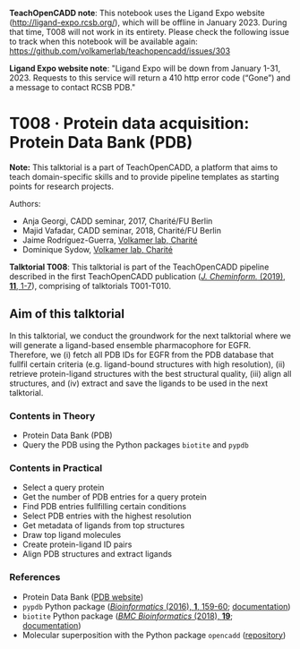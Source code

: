 <div class="alert alert-block alert-danger">

<b>TeachOpenCADD note</b>: This notebook uses the Ligand Expo website (http://ligand-expo.rcsb.org/), which will be offline in January 2023. During that time, T008 will not work in its entirety. Please check the following issue to track when this notebook will be available again: https://github.com/volkamerlab/teachopencadd/issues/303
    
<b>Ligand Expo website note</b>: "Ligand Expo will be down from January 1-31, 2023. Requests to this service will return a 410 http error code (“Gone”) and a message to contact RCSB PDB."

</div>


# T008 · Protein data acquisition: Protein Data Bank (PDB) 

**Note:** This talktorial is a part of TeachOpenCADD, a platform that aims to teach domain-specific skills and to provide pipeline templates as starting points for research projects.

Authors:

- Anja Georgi, CADD seminar, 2017, Charité/FU Berlin
- Majid Vafadar, CADD seminar, 2018, Charité/FU Berlin
- Jaime Rodríguez-Guerra, [Volkamer lab, Charité](https://volkamerlab.org/)
- Dominique Sydow, [Volkamer lab, Charité](https://volkamerlab.org/)


__Talktorial T008__: This talktorial is part of the TeachOpenCADD pipeline described in the first TeachOpenCADD publication ([_J. Cheminform._ (2019), **11**, 1-7](https://jcheminf.biomedcentral.com/articles/10.1186/s13321-019-0351-x)), comprising of talktorials T001-T010.


## Aim of this talktorial

In this talktorial, we conduct the groundwork for the next talktorial where we will generate a ligand-based ensemble pharmacophore for EGFR. Therefore, we 
(i) fetch all PDB IDs for EGFR from the PDB database that fullfil certain criteria (e.g. ligand-bound structures with high resolution), 
(ii) retrieve protein-ligand structures with the best structural quality, 
(iii) align all structures, and 
(iv) extract and save the ligands to be used in the next talktorial.


### Contents in Theory

* Protein Data Bank (PDB)
* Query the PDB using the Python packages `biotite` and `pypdb`


### Contents in Practical

* Select a query protein
* Get the number of PDB entries for a query protein
* Find PDB entries fullfilling certain conditions
* Select PDB entries with the highest resolution
* Get metadata of ligands from top structures
* Draw top ligand molecules
* Create protein-ligand ID pairs
* Align PDB structures and extract ligands


### References

* Protein Data Bank 
([PDB website](http://www.rcsb.org/))
* `pypdb` Python package 
([_Bioinformatics_ (2016), **1**, 159-60](https://academic.oup.com/bioinformatics/article-lookup/doi/10.1093/bioinformatics/btv543); [documentation](http://www.wgilpin.com/pypdb_docs/html/))
* `biotite` Python package ([_BMC Bioinformatics_ (2018), **19**](https://bmcbioinformatics.biomedcentral.com/articles/10.1186/s12859-018-2367-z); [documentation](https://www.biotite-python.org/))
* Molecular superposition with the Python package `opencadd` ([repository](https://github.com/volkamerlab/opencadd))
